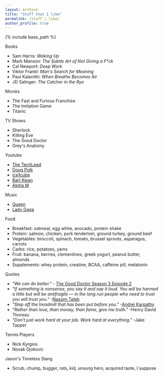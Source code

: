```yaml
---
layout: archive
title: "Stuff that I like"
permalink: /stuff_i_like/
author_profile: true
---
```


{% include base_path %}

Books
* Sam Harris: *Waking Up*
* Mark Manson: *The Subtle Art of Not Giving a F\*ck*
* Cal Newport: *Deep Work*
* Viktor Frankl: *Man's Search for Meaning* 
* Paul Kalanithi: *When Breathe Becomes Air* 
* JD Salinger: *The Catcher in the Rye*

Movies
* The Fast and Furious Franchise
* The Imitation Game
* Titanic

TV Shows
* Sherlock
* Killing Eve
* The Good Doctor
* Grey's Anatomy

Youtube
* [The TechLead](https://www.youtube.com/watch?v=fssFXlNk6vw&t=468s)
* [Doug Polk](https://www.youtube.com/channel/UCyI7FNTudkyALBh9N7hwI9Q)
* [ice1cube](https://www.youtube.com/user/ice1cubed)
* [Bart Kwan](https://www.youtube.com/user/bartkwan)
* [Alpha M](https://www.youtube.com/user/AlphaMconsulting)

Music
* [Queen](https://www.youtube.com/watch?v=aA2IRoPFIn0)
* [Lady Gaga](https://www.youtube.com/watch?v=etjiqgU0_lI)

Food
* Breakfast: oatmeal, egg white, avocado, protein shake
* Protein: salmon, chicken, pork tenderloin, ground turkey, ground beef
* Vegetables: broccoli, spinach, tomato, brussel sprouts, asparagus, carrots
* Carbs: rice, potatoes, yams
* Fruit: banana, berries, clementines, greek yogurt, peanut butter, almonds
* Supplements: whey protein, creatine, BCAA, caffeine pill, melatonin

Quotes
* *"We can do better."* - [The Good Doctor Season 3 Episode 2](https://tvmoviefix.com/the-good-doctor-season-3-episode-2-debts-recap-review-spoilers/)
* *"If something is nonsense, you say it and say it loud. You will be harmed a little but will be antifragile — in the long run people who need to trust you will trust you."* -[Nassim Taleb](https://medium.com/@nntaleb/commencement-address-american-university-in-beirut-2016-a5c6d57984b)
* *"Step off the treadmill that has been put before you."* -[Andrej Karpathy](http://karpathy.github.io/2016/09/07/phd/)
* *"Rather than love, than money, than fame, give me truth."* -Henry David Thoreau
* *"Don't just work hard at your job. Work hard at everything."* -Jake Tapper

Tennis Players
* Nick Kyrgios
* Novak Djokovic

Jason's Timeless Slang
* Scrub, chump, bugger, rats, kid, unsung hero, acquired taste, I suppose